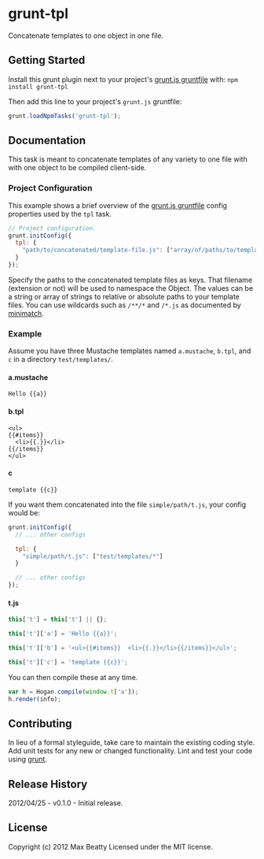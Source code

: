 # grunt-tpl

Concatenate templates to one object in one file.

## Getting Started
Install this grunt plugin next to your project's [grunt.js gruntfile][getting_started] with: `npm install grunt-tpl`

Then add this line to your project's `grunt.js` gruntfile:

```javascript
grunt.loadNpmTasks('grunt-tpl');
```

[grunt]: https://github.com/cowboy/grunt
[getting_started]: https://github.com/cowboy/grunt/blob/master/docs/getting_started.md

## Documentation

This task is meant to concatenate templates of any variety to one file with with one object to be compiled client-side.

### Project Configuration
This example shows a brief overview of the [grunt.js gruntfile][getting_started] config properties used by the `tpl` task.

```javascript
// Project configuration.
grunt.initConfig({
  tpl: {
    "path/to/concatenated/template-file.js": ["array/of/paths/to/templates/**/*", "/exact/location/of/template.mustache"]
  }
});
```

Specify the paths to the concatenated template files as keys. That filename (extension or not) will be used to namespace the Object. The values can be a string or array of strings to relative or absolute paths to your template files. You can use wildcards such as `/**/*` and `/*.js` as documented by [minimatch](https://github.com/isaacs/minimatch).

### Example

Assume you have three Mustache templates named `a.mustache`, `b.tpl`, and `c` in a directory `test/templates/`.

#### a.mustache

    Hello {{a}}

#### b.tpl

    <ul>
    {{#items}}
      <li>{{.}}</li>
    {{/items}}
    </ul>

#### c

    template {{c}}

If you want them concatenated into the file `simple/path/t.js`, your config would be:

```javascript
grunt.initConfig({
  // ... other configs

  tpl: {
    "simple/path/t.js": ["test/templates/*"]
  }

  // ... other configs
});
```

#### t.js

```javascript
this['t'] = this['t'] || {};

this['t']['a'] = 'Hello {{a}}';

this['t']['b'] = '<ul>{{#items}}  <li>{{.}}</li>{{/items}}</ul>';

this['t']['c'] = 'template {{c}}';
```

You can then compile these at any time.

```javascript
var h = Hogan.compile(window.t['a']);
h.render(info);
```

## Contributing
In lieu of a formal styleguide, take care to maintain the existing coding style. Add unit tests for any new or changed functionality. Lint and test your code using [grunt][grunt].

## Release History
2012/04/25 - v0.1.0 - Initial release.

## License
Copyright (c) 2012 Max Beatty
Licensed under the MIT license.
